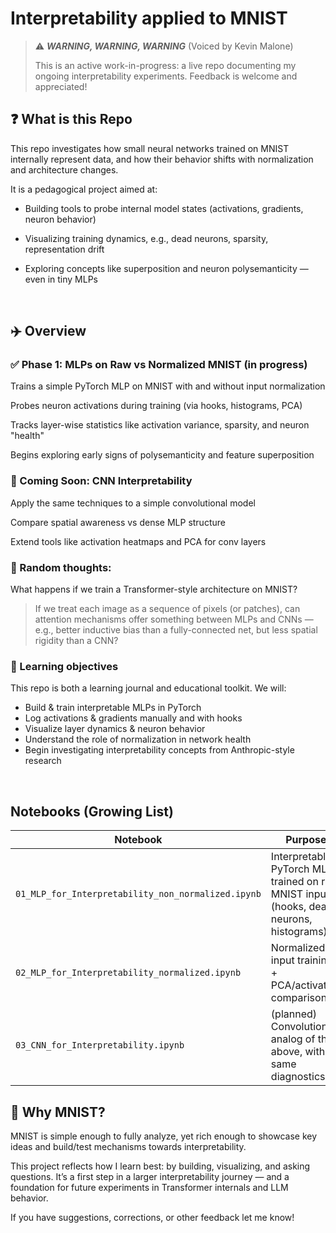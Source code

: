 # Interpretability applied to MNIST

> ⚠️ ***WARNING, WARNING, WARNING*** (Voiced by Kevin Malone)  
>
> This is an active work-in-progress: a live repo documenting my ongoing interpretability experiments. Feedback is welcome and appreciated!

## ❓ What is this Repo

This repo investigates how small neural networks trained on MNIST internally represent data, and how their behavior shifts with normalization and architecture changes.

It is a pedagogical project aimed at:

- Building tools to probe internal model states (activations, gradients, neuron behavior)

- Visualizing training dynamics, e.g., dead neurons, sparsity, representation drift

- Exploring concepts like superposition and neuron polysemanticity — even in tiny MLPs

<br>

## ✈️ Overview 
### ✅ Phase 1: MLPs on Raw vs Normalized MNIST (in progress)
Trains a simple PyTorch MLP on MNIST with and without input normalization

Probes neuron activations during training (via hooks, histograms, PCA)

Tracks layer-wise statistics like activation variance, sparsity, and neuron "health"

Begins exploring early signs of polysemanticity and feature superposition

### 🧪 Coming Soon: CNN Interpretability
Apply the same techniques to a simple convolutional model

Compare spatial awareness vs dense MLP structure

Extend tools like activation heatmaps and PCA for conv layers

### 💭 Random thoughts: 
What happens if we train a Transformer-style architecture on MNIST?
> If we treat each image as a sequence of pixels (or patches), can attention mechanisms offer something between MLPs and CNNs — e.g., better inductive bias than a fully-connected net, but less spatial rigidity than a CNN?

### 📑 Learning objectives  
This repo is both a learning journal and educational toolkit. We will:

- Build & train interpretable MLPs in PyTorch
- Log activations & gradients manually and with hooks
- Visualize layer dynamics & neuron behavior
- Understand the role of normalization in network health
- Begin investigating interpretability concepts from Anthropic-style research


<br>

## Notebooks (Growing List)

| Notebook | Purpose |
|---------|---------|
| `01_MLP_for_Interpretability_non_normalized.ipynb` | Interpretable PyTorch MLP trained on raw MNIST input (hooks, dead neurons, histograms) |
| `02_MLP_for_Interpretability_normalized.ipynb` | Normalized-input training + PCA/activation comparisons |
| `03_CNN_for_Interpretability.ipynb`| (planned) Convolutional analog of the above, with same diagnostics|



## 🤔 Why MNIST?

MNIST is simple enough to fully analyze, yet rich enough to showcase key ideas and build/test mechanisms towards interpretability.

This project reflects how I learn best: by building, visualizing, and asking questions. It’s a first step in a larger interpretability journey — and a foundation for future experiments in Transformer internals and LLM behavior.

If you have suggestions, corrections, or other feedback let me know!
  
